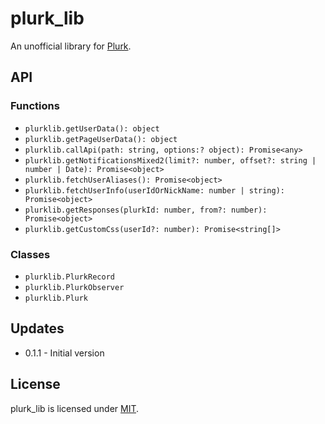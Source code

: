 # plurk_lib

An unofficial library for [Plurk](https://www.plurk.com).

## API

### Functions

* `plurklib.getUserData(): object`
* `plurklib.getPageUserData(): object`
* `plurklib.callApi(path: string, options:? object): Promise<any>`
* `plurklib.getNotificationsMixed2(limit?: number, offset?: string | number | Date): Promise<object>`
* `plurklib.fetchUserAliases(): Promise<object>`
* `plurklib.fetchUserInfo(userIdOrNickName: number | string): Promise<object>`
* `plurklib.getResponses(plurkId: number, from?: number): Promise<object>`
* `plurklib.getCustomCss(userId?: number): Promise<string[]>`

### Classes

* `plurklib.PlurkRecord`
* `plurklib.PlurkObserver`
* `plurklib.Plurk`

## Updates

* 0.1.1 - Initial version

## License

plurk_lib is licensed under [MIT](https://raw.githubusercontent.com/stdai1016/plurk_userscripts/greasyfork/LICENSE).
